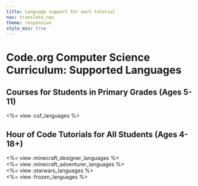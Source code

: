 ```yaml
---
title: Language support for each tutorial
nav: translate_nav
theme: responsive
style_min: true
---
```


# Code.org Computer Science Curriculum: Supported Languages

## Courses for Students in Primary Grades (Ages 5-11)

<%= view :csf_languages %>

## Hour of Code Tutorials for All Students (Ages 4-18+)

<div id="minecraft_designer"></div>
<%= view :minecraft_designer_languages %>

<div id="minecraft_adventurer"></div>
<%= view :minecraft_adventurer_languages %>

<div id="starwars"></div>
<%= view :starwars_languages %>

<div id="frozen"></div>
<%= view :frozen_languages %>

